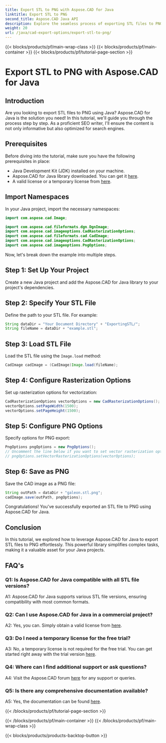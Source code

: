 ```yaml
---
title: Export STL to PNG with Aspose.CAD for Java
linktitle: Export STL to PNG
second_title: Aspose.CAD Java API
description: Explore the seamless process of exporting STL files to PNG in Java with Aspose.CAD. Simplify your workflow and enhance your Java projects effortlessly.
weight: 20
url: /java/cad-export-options/export-stl-to-png/
---
```


{{< blocks/products/pf/main-wrap-class >}}
{{< blocks/products/pf/main-container >}}
{{< blocks/products/pf/tutorial-page-section >}}

# Export STL to PNG with Aspose.CAD for Java

## Introduction

Are you looking to export STL files to PNG using Java? Aspose.CAD for Java is the solution you need! In this tutorial, we'll guide you through the process step by step. As a proficient SEO writer, I'll ensure the content is not only informative but also optimized for search engines.

## Prerequisites

Before diving into the tutorial, make sure you have the following prerequisites in place:

- Java Development Kit (JDK) installed on your machine.
- Aspose.CAD for Java library downloaded. You can get it [here](https://releases.aspose.com/cad/java/).
- A valid license or a temporary license from [here](https://purchase.aspose.com/temporary-license/).

## Import Namespaces

In your Java project, import the necessary namespaces:

```java
import com.aspose.cad.Image;

import com.aspose.cad.fileformats.dgn.DgnImage;
import com.aspose.cad.imageoptions.CadRasterizationOptions;
import com.aspose.cad.fileformats.cad.CadImage;
import com.aspose.cad.imageoptions.CadRasterizationOptions;
import com.aspose.cad.imageoptions.PngOptions;
```

Now, let's break down the example into multiple steps.

## Step 1: Set Up Your Project

Create a new Java project and add the Aspose.CAD for Java library to your project's dependencies.

## Step 2: Specify Your STL File

Define the path to your STL file. For example:

```java
String dataDir = "Your Document Directory" + "ExportingSTL/";
String fileName = dataDir + "example.stl";
```

## Step 3: Load STL File

Load the STL file using the `Image.load` method:

```java
CadImage cadImage = (CadImage)Image.load(fileName);
```

## Step 4: Configure Rasterization Options

Set up rasterization options for vectorization:

```java
CadRasterizationOptions vectorOptions = new CadRasterizationOptions();
vectorOptions.setPageWidth(1500);
vectorOptions.setPageHeight(1500);
```

## Step 5: Configure PNG Options

Specify options for PNG export:

```java
PngOptions pngOptions = new PngOptions();
// Uncomment the line below if you want to set vector rasterization options
// pngOptions.setVectorRasterizationOptions(vectorOptions);
```

## Step 6: Save as PNG

Save the CAD image as a PNG file:

```java
String outPath = dataDir + "galeon.stl.png";
cadImage.save(outPath, pngOptions);
```

Congratulations! You've successfully exported an STL file to PNG using Aspose.CAD for Java.

## Conclusion

In this tutorial, we explored how to leverage Aspose.CAD for Java to export STL files to PNG effortlessly. This powerful library simplifies complex tasks, making it a valuable asset for your Java projects.

## FAQ's

### Q1: Is Aspose.CAD for Java compatible with all STL file versions?

A1: Aspose.CAD for Java supports various STL file versions, ensuring compatibility with most common formats.

### Q2: Can I use Aspose.CAD for Java in a commercial project?

A2: Yes, you can. Simply obtain a valid license from [here](https://purchase.aspose.com/buy).

### Q3: Do I need a temporary license for the free trial?

A3: No, a temporary license is not required for the free trial. You can get started right away with the trial version [here](https://releases.aspose.com/).

### Q4: Where can I find additional support or ask questions?

A4: Visit the Aspose.CAD forum [here](https://forum.aspose.com/c/cad/19) for any support or queries.

### Q5: Is there any comprehensive documentation available?

A5: Yes, the documentation can be found [here](https://reference.aspose.com/cad/java/).

{{< /blocks/products/pf/tutorial-page-section >}}

{{< /blocks/products/pf/main-container >}}
{{< /blocks/products/pf/main-wrap-class >}}

{{< blocks/products/products-backtop-button >}}
